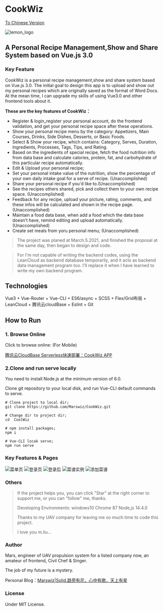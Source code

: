 # CookWiz
[To Chinese Version](/README.md)

![lemon_logo](/public/lemon_logo.png)

## A Personal Recipe Management,Show and Share System based on Vue.js 3.0

### Key Feature

CookWiz is a personal recipe management,show and share system based on Vue.js 3.0. The initial goal to design this app is to upload and show out my personal recipes which are originally saved as the format of Word Docs.
At the mean time, I can upgrade my skills of using Vue3.0 and other frontend tools about it.  

**These are the key features of CookWiz：**

- Register & login_register your personal account, do the frontend validation, and get your personal recipe space after these operations. 
- Show your personal recipe menu by the category: Appetizers, Main Courses, Drinks, Side Dishes, Desserts, or Basic Foods.
- Select & Show your recipe, which contains: Category, Serves, Duration, Ingredients, Processes, Tags, Tips, and Rating.
- Based on the ingredients of special recipe, fetch the food nutrition info from data base and calculate calories, protein, fat, and carbohydrate of this particular recipe automatically. 
- Edit & Upload your personal recipe;
- Set your personal intake value of the nutrition, show the percentage of your own daily intake goal for a serve of recipe. (Unaccomplished)
- Share your personal recipe if you'd like to.(Unaccomplished)
- See the recipes others shared, pick and collect them to your own recipe space. (Unaccomplished)
- Feedback for any recipe, upload your picture, rating, comments, and these infos will be calculated and shown in the recipe page.(Unaccomplished) 
- Maintain a food data base, when add a food which the data base doesn't have, remind editing and upload automatically. (Unaccomplished) 
- Create set meals from yoru personal menu; (Unaccomplished)

> The project was planed at March.5.2021, and finished the proposal at the same day, then began to design and code.

> For I'm not capable of writing the backend codes, using the LeanCloud as backend database temporarily, and it acts as backend data management program too. I'll replace it when I have learned to write my own backend program.

## Technologies

Vue3 + Vue-Router + Vue-CLI + ES6/async + SCSS + Flex/Grid布局 + LeanCloud + 腾讯云cloudBase + Eslint + Git

## How to Run
### 1. Browse Online

Click to browse online: (For Mobile)

[腾讯云CloudBase Serverless快速部署：CookWiz APP](https://cookwiz-1g3z8k0qb4ee0c8c-1254299756.tcloudbaseapp.com/#/)

### 2.Clone and run serve locally

You need to install Node.js at the minimum version of 6.0. 

Clone git repository to your local disk, and run Vue-CLI default commands to serve.

```
# Clone project to local dir;
git clone https://github.com/Marswiz/CookWiz.git

# Change dir to project dir;
cd  CoolWiz

# npm install packages;
npm i

# Vue-CLI locak serve;
npm run serve
```
### Key Features & Pages

![菜单页](/src/assets/readmePics/1.png)
![登录页](/src/assets/readmePics/2.png)
![登录后](/src/assets/readmePics/3.png)
![菜谱实例](/src/assets/readmePics/4.png)
![添加菜谱](/src/assets/readmePics/5.png)

### Others

> If the project helps you, you can click "Star" at the right corner to support me, or you can "follow" me, thanks.
>
> Developing Environments: windows10 Chrome 87  Node,js 14.4.0
>
> Thanks to my UAV company for leaving me so much time to code this project.
>
> I love you m.liu...

### Author

Mars, engineer of UAV propulsion system for a listed company now, an amateur of frontend, Civil Chef & Singer.

The job of my future is a mystery.

Personal Blog：[Marswiz|Solid.路旁有花，心中有歌，天上有星](https://www.marswiz.com/)

### License
Under MIT License.
